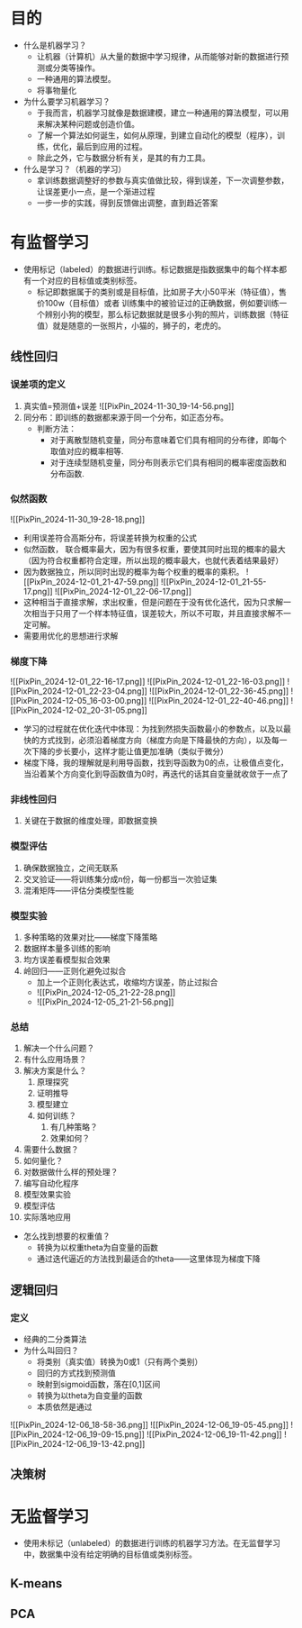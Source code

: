 # 目的

- 什么是机器学习？
	- 让机器（计算机）从大量的数据中学习规律，从而能够对新的数据进行预测或分类等操作。
	- 一种通用的算法模型。
	- 将事物量化
- 为什么要学习机器学习？
	- 于我而言，机器学习就像是数据建模，建立一种通用的算法模型，可以用来解决某种问题或创造价值。
	- 了解一个算法如何诞生，如何从原理，到建立自动化的模型（程序），训练，优化，最后到应用的过程。
	- 除此之外，它与数据分析有关，是其的有力工具。
- 什么是学习？（机器的学习）
	- 拿训练数据调整好的参数与真实值做比较，得到误差，下一次调整参数，让误差更小一点，是一个渐进过程
	- 一步一步的实践，得到反馈做出调整，直到趋近答案
# 有监督学习

- 使用标记（labeled）的数据进行训练。标记数据是指数据集中的每个样本都有一个对应的目标值或类别标签。
	- 标记即数据属于的类别或是目标值，比如房子大小50平米（特征值），售价100w（目标值）或者 训练集中的被验证过的正确数据，例如要训练一个辨别小狗的模型，那么标记数据就是很多小狗的照片，训练数据（特征值）就是随意的一张照片，小猫的，狮子的，老虎的。

## 线性回归

### 误差项的定义

1. 真实值=预测值+误差
![[PixPin_2024-11-30_19-14-56.png]]
2. 同分布：即训练的数据都来源于同一个分布，如正态分布。
	- 判断方法：
		- 对于离散型随机变量，同分布意味着它们具有相同的分布律，即每个取值对应的概率相等.
		- 对于连续型随机变量，同分布则表示它们具有相同的概率密度函数和分布函数.

### 似然函数


![[PixPin_2024-11-30_19-28-18.png]]

- 利用误差符合高斯分布，将误差转换为权重的公式
- 似然函数， 联合概率最大，因为有很多权重，要使其同时出现的概率的最大（因为符合权重都符合定理，所以出现的概率最大，也就代表着结果最好）
- 因为数据独立，所以同时出现的概率为每个权重的概率的乘积。
![[PixPin_2024-12-01_21-47-59.png]]
![[PixPin_2024-12-01_21-55-17.png]]
![[PixPin_2024-12-01_22-06-17.png]]
- 这种相当于直接求解，求出权重，但是问题在于没有优化迭代，因为只求解一次相当于只用了一个样本特征值，误差较大，所以不可取，并且直接求解不一定可解。
- 需要用优化的思想进行求解

### 梯度下降

![[PixPin_2024-12-01_22-16-17.png]]
![[PixPin_2024-12-01_22-16-03.png]]
![[PixPin_2024-12-01_22-23-04.png]]
![[PixPin_2024-12-01_22-36-45.png]]
![[PixPin_2024-12-05_16-03-00.png]]
![[PixPin_2024-12-01_22-40-46.png]]
![[PixPin_2024-12-02_20-31-05.png]]

- 学习的过程就在优化迭代中体现：为找到然损失函数最小的参数点，以及以最快的方式找到，必须沿着梯度方向（梯度方向是下降最快的方向），以及每一次下降的步长要小，这样才能让值更加准确（类似于微分）
- 梯度下降，我的理解就是利用导函数，找到导函数为0的点，让极值点变化，当沿着某个方向变化到导函数值为0时，再迭代的话其自变量就收敛于一点了

### 非线性回归

1. 关键在于数据的维度处理，即数据变换
### 模型评估

1. 确保数据独立，之间无联系
2. 交叉验证——将训练集分成n份，每一份都当一次验证集
3. 混淆矩阵——评估分类模型性能

### 模型实验

1. 多种策略的效果对比——梯度下降策略
2. 数据样本量多训练的影响
3. 均方误差看模型拟合效果
4. 岭回归——正则化避免过拟合
	- 加上一个正则化表达式，收缩均方误差，防止过拟合
	- ![[PixPin_2024-12-05_21-22-28.png]]
	- ![[PixPin_2024-12-05_21-21-56.png]]

### 总结

1. 解决一个什么问题？
2. 有什么应用场景？
3. 解决方案是什么？
	1. 原理探究
	2. 证明推导
	3. 模型建立
	4. 如何训练？
		1. 有几种策略？
		2. 效果如何？
4. 需要什么数据？
5. 如何量化？
6. 对数据做什么样的预处理？
7. 编写自动化程序
8. 模型效果实验
9. 模型评估
10. 实际落地应用

- 怎么找到想要的权重值？
	- 转换为以权重theta为自变量的函数
	- 通过迭代逼近的方法找到最适合的theta——这里体现为梯度下降
## 逻辑回归

### 定义

- 经典的二分类算法
- 为什么叫回归？
	- 将类别（真实值）转换为0或1（只有两个类别）
	- 回归的方式找到预测值
	- 映射到sigmoid函数，落在[0,1]区间
	- 转换为以theta为自变量的函数
	- 本质依然是通过

![[PixPin_2024-12-06_18-58-36.png]]
![[PixPin_2024-12-06_19-05-45.png]]
![[PixPin_2024-12-06_19-09-15.png]]
![[PixPin_2024-12-06_19-11-42.png]]
![[PixPin_2024-12-06_19-13-42.png]]
### 
## 决策树

# 无监督学习

- 使用未标记（unlabeled）的数据进行训练的机器学习方法。在无监督学习中，数据集中没有给定明确的目标值或类别标签。
## K-means

## PCA